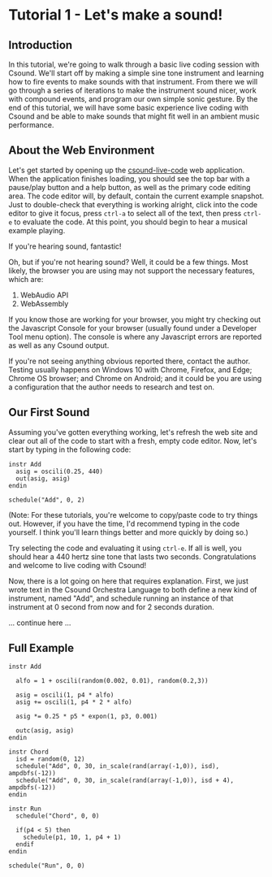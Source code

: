 # Tutorial 1 - Let's make a sound!

## Introduction

In this tutorial, we're going to walk through a basic live coding session
with Csound. We'll start off by making a simple sine tone instrument and
learning how to fire events to make sounds with that instrument. From there
we will go through a series of iterations to make the instrument sound nicer,
work with compound events, and program our own simple sonic gesture. By the
end of this tutorial, we will have some basic experience live coding with
Csound and be able to make sounds that might fit well in an ambient music
performance.

## About the Web Environment

Let's get started by opening up the
[csound-live-code](https://live.csound.com) web application. When the
application finishes loading, you should see the top bar with a pause/play
button and a help button, as well as the primary code editing area. The code
editor will, by default, contain the current example snapshot. Just to
double-check that everything is working alright, click into the code editor
to give it focus, press `ctrl-a` to select all of the text, then press
`ctrl-e` to evaluate the code. At this point, you should begin to hear a
musical example playing.

If you're hearing sound, fantastic!  

Oh, but if you're not hearing sound? Well, it could be a few things. Most
likely, the browser you are using may not support the necessary features,
which are:

1. WebAudio API 
2. WebAssembly

If you know those are working for your browser, you might try checking out
the Javascript Console for your browser (usually found under a Developer Tool
menu option). The console is where any Javascript errors are reported as well
as any Csound output.

If you're not seeing anything obvious reported there, contact the author.
Testing usually happens on Windows 10 with Chrome, Firefox, and Edge; Chrome
OS browser; and Chrome on Android; and it could be you are using a
configuration that the author needs to research and test on.

## Our First Sound 

Assuming you've gotten everything working, let's refresh the web site and
clear out all of the code to start with a fresh, empty code editor. Now,
let's start by typing in the following code:

```csound
instr Add
  asig = oscili(0.25, 440)
  out(asig, asig)
endin

schedule("Add", 0, 2)
```

(Note: For these tutorials, you're welcome to copy/paste code to try things
out. However, if you have the time, I'd recommend typing in the code
yourself. I think you'll learn things better and more quickly by doing so.)

Try selecting the code and evaluating it using `ctrl-e`. If all is well, you 
should hear a 440 hertz sine tone that lasts two seconds. Congratulations and
welcome to live coding with Csound!

Now, there is a lot going on here that requires explanation. First, we just
wrote text in the Csound Orchestra Language to both define a new kind of
instrument, named "Add", and schedule running an instance of that instrument
at 0 second from now and for 2 seconds duration.

... continue here ...

## Full Example

```csound
instr Add
  
  alfo = 1 + oscili(random(0.002, 0.01), random(0.2,3))
  
  asig = oscili(1, p4 * alfo)
  asig += oscili(1, p4 * 2 * alfo)
  
  asig *= 0.25 * p5 * expon(1, p3, 0.001)
  
  outc(asig, asig)
endin

instr Chord
  isd = random(0, 12)
  schedule("Add", 0, 30, in_scale(rand(array(-1,0)), isd), ampdbfs(-12))
  schedule("Add", 0, 30, in_scale(rand(array(-1,0)), isd + 4), ampdbfs(-12))
endin

instr Run
  schedule("Chord", 0, 0)
  
  if(p4 < 5) then
    schedule(p1, 10, 1, p4 + 1)
  endif
endin

schedule("Run", 0, 0)
```
